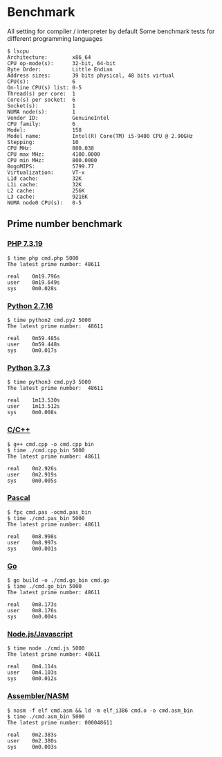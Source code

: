 # Benchmark

All setting for compiler / interpreter by default
Some benchmark tests for different programming languages

```
$ lscpu
Architecture:        x86_64
CPU op-mode(s):      32-bit, 64-bit
Byte Order:          Little Endian
Address sizes:       39 bits physical, 48 bits virtual
CPU(s):              6
On-line CPU(s) list: 0-5
Thread(s) per core:  1
Core(s) per socket:  6
Socket(s):           1
NUMA node(s):        1
Vendor ID:           GenuineIntel
CPU family:          6
Model:               158
Model name:          Intel(R) Core(TM) i5-9400 CPU @ 2.90GHz
Stepping:            10
CPU MHz:             800.038
CPU max MHz:         4100.0000
CPU min MHz:         800.0000
BogoMIPS:            5799.77
Virtualization:      VT-x
L1d cache:           32K
L1i cache:           32K
L2 cache:            256K
L3 cache:            9216K
NUMA node0 CPU(s):   0-5
```

## Prime number benchmark

### [PHP 7.3.19](./prime-number/cmd.php)
```
$ time php cmd.php 5000
The latest prime number: 48611

real    0m19.796s
user    0m19.649s
sys     0m0.028s
```

### [Python 2.7.16](./prime-number/cmd.py2)
```
$ time python2 cmd.py2 5000
The latest prime number:  48611

real    0m59.485s
user    0m59.448s
sys     0m0.017s
```

### [Python 3.7.3](./prime-number/cmd.py3)
```
$ time python3 cmd.py3 5000
The latest prime number:  48611

real    1m13.530s
user    1m13.512s
sys     0m0.008s
```

### [C/C++](./prime-number/cmd.cpp)
```
$ g++ cmd.cpp -o cmd.cpp_bin
$ time ./cmd.cpp_bin 5000
The latest prime number: 48611

real    0m2.926s
user    0m2.919s
sys     0m0.005s
```

### [Pascal](./prime-number/cmd.cpp)
```
$ fpc cmd.pas -ocmd.pas_bin
$ time ./cmd.pas_bin 5000
The latest prime number: 48611

real    0m8.998s
user    0m8.997s
sys     0m0.001s
```

### [Go](./prime-number/cmd.go)
```
$ go build -o ./cmd.go_bin cmd.go
$ time ./cmd.go_bin 5000
The latest prime number: 48611

real    0m8.173s
user    0m8.176s
sys     0m0.004s
```

### [Node.js/Javascript](./prime-number/cmd.js)
```
$ time node ./cmd.js 5000
The latest prime number: 48611

real    0m4.114s
user    0m4.103s
sys     0m0.012s
```

### [Assembler/NASM](./prime-number/cmd.asm)
```
$ nasm -f elf cmd.asm && ld -m elf_i386 cmd.o -o cmd.asm_bin
$ time ./cmd.asm_bin 5000
The latest prime number: 000048611

real    0m2.383s
user    0m2.380s
sys     0m0.003s
```
